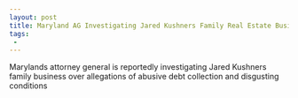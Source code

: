 ```yaml
---
layout: post
title: Maryland AG Investigating Jared Kushners Family Real Estate Business over Claims of Poor Conditions
tags:
 -
---
```

Marylands attorney general is reportedly investigating Jared Kushners family business over allegations of abusive debt collection and disgusting conditions
